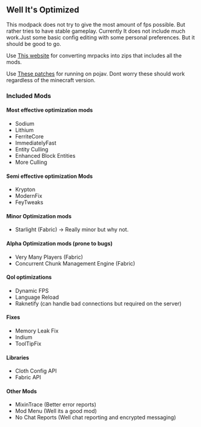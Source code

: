 ## Well It's Optimized

This modpack does not try to give the most amount of fps possible.
But rather tries to have stable gameplay.
Currently It does not include much work.Just some basic config editing with some personal preferences.
But it should be good to go.

Use [This website](https://jamie.codeberg.page/mrpack-to-zip/@master/) for converting mrpacks into zips that includes all the mods.

Use [These patches](https://github.com/Fabulously-Optimized/fabulously-optimized/tree/pojav/PojavLauncher/1.19.4/config) for running on pojav. Dont worry these should work regardless of the minecraft version.

### Included Mods

#### Most effective optimization mods
- Sodium
- Lithium
- FerriteCore
- ImmediatelyFast
- Entity Culling
- Enhanced Block Entities
- More Culling

#### Semi effective optimization Mods
- Krypton
- ModernFix
- FeyTweaks

#### Minor Optimization mods
- Starlight (Fabric) -> Really minor but why not.

#### Alpha Optimization mods (prone to bugs)
- Very Many Players (Fabric)
- Concurrent Chunk Management Engine (Fabric)

#### Qol optimizations
- Dynamic FPS
- Language Reload
- Raknetify (can handle bad connections but required on the server)

#### Fixes
- Memory Leak Fix
- Indium
- ToolTipFix

#### Libraries
- Cloth Config API
- Fabric API

#### Other Mods
- MixinTrace (Better error reports)
- Mod Menu (Well its a good mod)
- No Chat Reports (Well chat reporting and encrypted messaging)